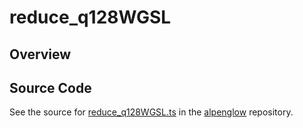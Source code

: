# reduce_q128WGSL

## Overview





## Source Code

See the source for [reduce_q128WGSL.ts](https://github.com/phetsims/alpenglow/blob/main/js/webgpu/wgsl/math/reduce_q128WGSL.ts) in the [alpenglow](https://github.com/phetsims/alpenglow) repository.
